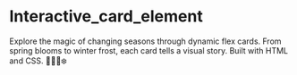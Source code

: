 # Interactive_card_element
Explore the magic of changing seasons through dynamic flex cards. From spring blooms to winter frost, each card tells a visual story. Built with HTML and CSS. 🌸🌞🍂❄️
